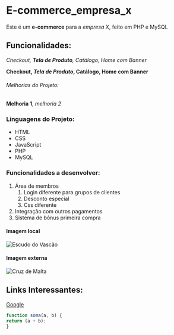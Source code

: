 # E-commerce_empresa_x
Este é um **e-commerce** para a *empresa X*, feito em PHP e MySQL

## Funcionalidades:

_Checkout, **Tela de Produto**, Catálogo, Home com Banner_

**Checkout, _Tela de Produto_, Catálogo, Home com Banner**

###### Melhorias do Projeto:

__Melhoria 1__, _melhoria 2_

### Linguagens do Projeto:

* HTML
* CSS
* JavaScript
* PHP
* MySQL

### Funcionalidades a desenvolver:

1. Área de membros
    1. Login diferente para grupos de clientes
    2. Desconto especial
    3. Css diferente
2. Integração com outros pagamentos
3. Sistema de bônus primeira compra

#### Imagem local

![Escudo do Vascão](.../img/CRVascodaGama.png)

#### Imagem externa

![Cruz de Malta][def]

[def]: https://freebiesupply.com/logos/vasco-futebol-clube-de-sapiranga-rs-logo/

## Links Interessantes:

[Google](https://www.google.com.br)

```javascript
function soma(a, b) {
return (a + b);
}
```